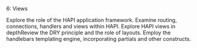 6: Views

Explore the role of the HAPI application framework. Examine routing, connections, handlers and views within HAPI. Explore HAPI views in depthReview the DRY principle and the role of layouts. Employ the handlebars templating engine, incorporating partials and other constructs. 